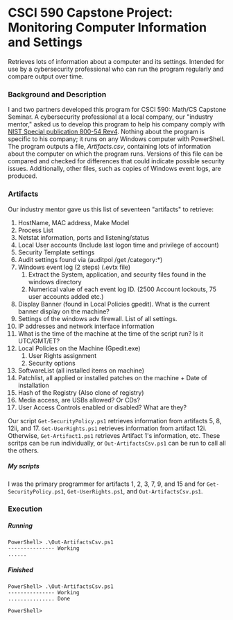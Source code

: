 # CSCI 590 Capstone Project: Monitoring Computer Information and Settings
 Retrieves lots of information about a computer and its settings. Intended for use by a cybersecurity professional who can run the program regularly and compare output over time.

### Background and Description
 I and two partners developed this program for CSCI 590: Math/CS Capstone Seminar. A cybersecurity professional at a local company, our "industry mentor," asked us to develop this program to help his company comply with [NIST Special publication 800-54 Rev4](https://csrc.nist.gov/publications/detail/sp/800-53/rev-4/final). Nothing about the program is specific to his company; it runs on any Windows computer with PowerShell. The program outputs a file, *Artifacts.csv*, containing lots of information about the computer on which the program runs. Versions of this file can be compared and checked for differences that could indicate possible security issues. Additionally, other files, such as copies of Windows event logs, are produced.
 
### Artifacts
 Our industry mentor gave us this list of seventeen "artifacts" to retrieve:
 
 1. HostName, MAC address, Make Model
 2. Process List
 3. Netstat information, ports and listening/status
 4. Local User accounts (Include last logon time and privilege of account)
 5. Security Template settings
 6. Audit settings found via (auditpol /get /category:*)
 7. Windows event log (2 steps) (.evtx file)
     1. Extract the System, application, and security files found in the windows directory
     2. Numerical value of each event log ID. (2500 Account lockouts, 75 user accounts added etc.)
 8. Display Banner (found in Local Policies gpedit). What is the current banner display on the machine?
 9. Settings of the windows adv firewall. List of all settings.
 10. IP addresses and network interface information
 11. What is the time of the machine at the time of the script run? Is it UTC/GMT/ET?
 12. Local Policies on the Machine (Gpedit.exe)
     1. User Rights assignment
     2. Security options
 13. SoftwareList (all installed items on machine)
 14. Patchlist, all applied or installed patches on the machine + Date of installation
 15. Hash of the Registry (Also clone of registry)
 16. Media access, are USBs allowed? Or CDs?
 17. User Access Controls enabled or disabled? What are they?

 Our script `Get-SecurityPolicy.ps1` retrieves information from artifacts 5, 8, 12ii, and 17. `Get-UserRights.ps1` retrieves information from artifact 12i. Otherwise, `Get-Artifact1.ps1` retrieves Artifact 1's information, etc. These scritps can be run individually, or `Out-ArtifactsCsv.ps1` can be run to call all the others.
 
##### My scripts
 I was the primary programmer for artifacts 1, 2, 3, 7, 9, and 15 and for `Get-SecurityPolicy.ps1`, `Get-UserRights.ps1`, and `Out-ArtifactsCsv.ps1`.

### Execution
##### Running
```
PowerShell> .\Out-ArtifactsCsv.ps1
--------------- Working
......
```

##### Finished
```
PowerShell> .\Out-ArtifactsCsv.ps1
--------------- Working
............... Done

PowerShell>
```
